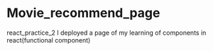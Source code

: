 # Movie_recommend_page
react_practice_2 I deployed a page of my learning of components in react(functional component)
